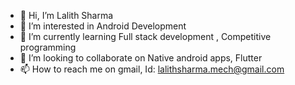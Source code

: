 - 👋 Hi, I’m Lalith Sharma
- 👀 I’m interested in Android Development
- 🌱 I’m currently learning Full stack development , Competitive programming
- 💞️ I’m looking to collaborate on Native android apps, Flutter
- 📫 How to reach me on gmail, Id: lalithsharma.mech@gmail.com

<!---
Lalithsha/Lalithsha is a ✨ special ✨ repository because its `README.md` (this file) appears on your GitHub profile.
You can click the Preview link to take a look at your changes.
--->
